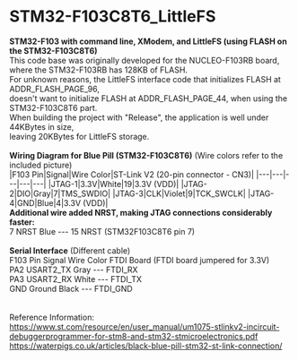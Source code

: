 # STM32-F103C8T6_LittleFS</br>
**STM32-F103 with command line, XModem, and LittleFS (using FLASH on the STM32-F103C8T6)**
</br>
This code base was originally developed for the NUCLEO-F103RB board, where the STM32-F103RB has
  128KB of FLASH.</br>
For unknown reasons, the LittleFS interface code that initializes FLASH at ADDR_FLASH_PAGE_96,</br>
doesn't want to initialize FLASH at ADDR_FLASH_PAGE_44, when using the STM32-F103C8T6 part.</br>
When building the project with "Release", the application is well under 44KBytes in size,</br>
leaving 20KBytes for LittleFS storage.</br>
</br>
**Wiring Diagram for Blue Pill (STM32-F103C8T6)**  (Wire colors refer to the included picture)</br>
|F103 Pin|Signal|Wire Color|ST-Link V2 (20-pin connector - CN3)|
|---|---|---|---|---|
|JTAG-1|3.3V|White|19|3.3V (VDD)|
|JTAG-2|DIO|Gray|7|TMS_SWDIO|
|JTAG-3|CLK|Violet|9|TCK_SWCLK|
|JTAG-4|GND|Blue|4|3.3V (VDD)|
</br>
**Additional wire added NRST, making JTAG connections considerably faster:**</br>
  7        NRST      Blue      ---    15    NRST   (STM32F103C8T6 pin 7)</br>
</br>
**Serial Interface** (Different cable)</br>
F103 Pin  Signal    Wire Color      FTDI Board    (FTDI board jumpered for 3.3V)</br>
 PA2     USART2_TX    Gray     ---    FTDI_RX</br>
 PA3     USART2_RX    White    ---    FTDI_TX</br>
 GND     Ground       Black    ---    FTDI_GND</br>
 </br>
 </br>
Reference Information:</br>
https://www.st.com/resource/en/user_manual/um1075-stlinkv2-incircuit-debuggerprogrammer-for-stm8-and-stm32-stmicroelectronics.pdf</br>
https://waterpigs.co.uk/articles/black-blue-pill-stm32-st-link-connection/</br>
